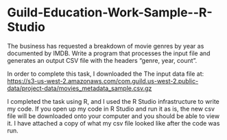 # Guild-Education-Work-Sample--R-Studio
The business has requested a breakdown of movie genres by year as documented by IMDB. Write a program that processes the input file and generates an output CSV file with the headers “genre, year, count”.

In order to complete this task, I downloaded the The input data file at:
https://s3-us-west-2.amazonaws.com/com.guild.us-west-2.public-data/project-data/movies_metadata_sample.csv.gz

I completed the task using R, and I used the R Studio infrastructure to write my code. If you open up my code in R Studio and run it as is, the new csv file will be downloaded onto your computer and you should be able to view it. I have attached a copy of what my csv file looked like after the code was run. 
